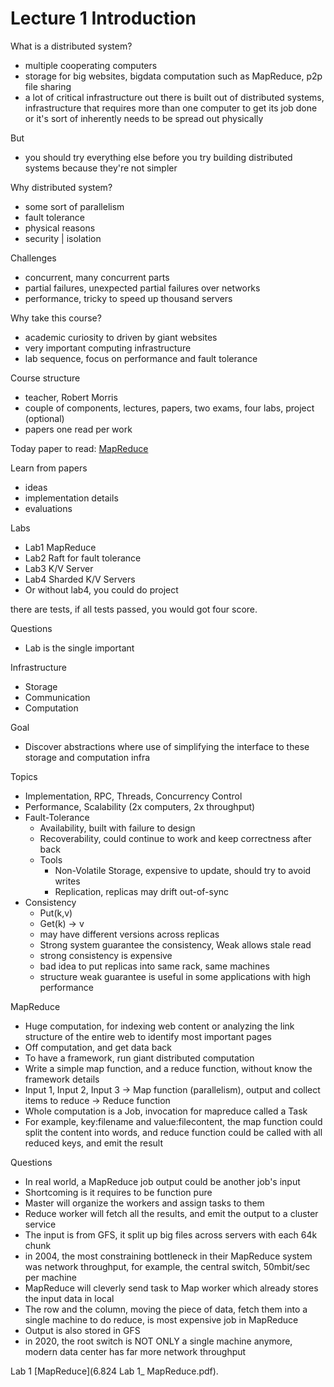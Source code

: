 # Lecture 1 Introduction

What is a distributed system?

* multiple cooperating computers
* storage for big websites, bigdata computation such as MapReduce, p2p file sharing
* a lot of critical infrastructure out there is built out of distributed systems, infrastructure that requires more than one computer to get its job done or it's sort of inherently needs to be spread out physically

But

* you should try everything else before you try building distributed systems because they're not simpler

Why distributed system?

* some sort of parallelism
* fault tolerance
* physical reasons
* security | isolation

Challenges

* concurrent, many concurrent parts
* partial failures, unexpected partial failures over networks
* performance, tricky to speed up thousand servers

Why take this course?

* academic curiosity to driven by giant websites
* very important computing infrastructure
* lab sequence, focus on performance and fault tolerance

Course structure

* teacher, Robert Morris
* couple of components, lectures, papers, two exams, four labs, project (optional)
* papers one read per work

Today paper to read: [MapReduce](mapreduce.pdf)

Learn from papers

* ideas
* implementation details
* evaluations

Labs

* Lab1 MapReduce
* Lab2 Raft for fault tolerance
* Lab3 K/V Server
* Lab4 Sharded K/V Servers
* Or without lab4, you could do project

there are tests, if all tests passed, you would got four score.

Questions

* Lab is the single important

Infrastructure

* Storage
* Communication
* Computation

Goal

* Discover abstractions where use of simplifying the interface to these storage and computation infra

Topics

* Implementation, RPC, Threads, Concurrency Control
* Performance, Scalability (2x computers, 2x throughput)
* Fault-Tolerance
    * Availability, built with failure to design
    * Recoverability, could continue to work and keep correctness after back
    * Tools
        * Non-Volatile Storage, expensive to update, should try to avoid writes
        * Replication, replicas may drift out-of-sync
* Consistency
    * Put(k,v)
    * Get(k) -> v
    * may have different versions across replicas
    * Strong system guarantee the consistency, Weak allows stale read
    * strong consistency is expensive
    * bad idea to put replicas into same rack, same machines
    * structure weak guarantee is useful in some applications with high performance

MapReduce

* Huge computation, for indexing web content or analyzing the link structure of the entire web to identify most important pages
* Off computation, and get data back
* To have a framework, run giant distributed computation
* Write a simple map function, and a reduce function, without know the framework details
* Input 1, Input 2, Input 3 -> Map function (parallelism), output and collect items to reduce -> Reduce function
* Whole computation is a Job, invocation for mapreduce called a Task
* For example, key:filename and value:filecontent, the map function could split the content into words, and reduce function could be called with all reduced keys, and emit the result

Questions

* In real world, a MapReduce job output could be another job's input
* Shortcoming is it requires to be function pure
* Master will organize the workers and assign tasks to them
* Reduce worker will fetch all the results, and emit the output to a cluster service
* The input is from GFS, it split up big files across servers with each 64k chunk
* in 2004, the most constraining bottleneck in their MapReduce system was network throughput, for example, the central switch, 50mbit/sec per machine
* MapReduce will cleverly send task to Map worker which already stores the input data in local
* The row and the column, moving the piece of data, fetch them into a single machine to do reduce, is most expensive job in MapReduce
* Output is also stored in GFS
* in 2020, the root switch is NOT ONLY a single machine anymore, modern data center has far more network throughput

Lab 1 [MapReduce](6.824 Lab 1_ MapReduce.pdf).
